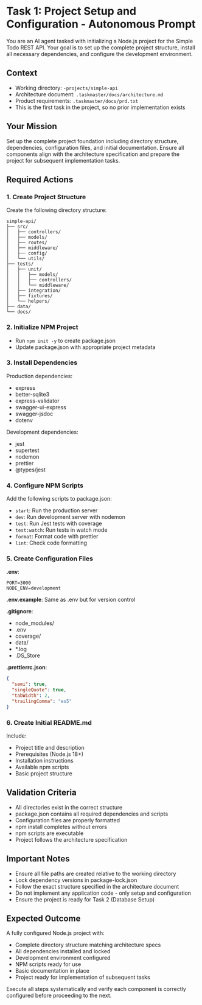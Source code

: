 # Task 1: Project Setup and Configuration - Autonomous Prompt

You are an AI agent tasked with initializing a Node.js project for the Simple Todo REST API. Your goal is to set up the complete project structure, install all necessary dependencies, and configure the development environment.

## Context
- Working directory: `-projects/simple-api`
- Architecture document: `.taskmaster/docs/architecture.md`
- Product requirements: `.taskmaster/docs/prd.txt`
- This is the first task in the project, so no prior implementation exists

## Your Mission
Set up the complete project foundation including directory structure, dependencies, configuration files, and initial documentation. Ensure all components align with the architecture specification and prepare the project for subsequent implementation tasks.

## Required Actions

### 1. Create Project Structure
Create the following directory structure:
```
simple-api/
├── src/
│   ├── controllers/
│   ├── models/
│   ├── routes/
│   ├── middleware/
│   ├── config/
│   └── utils/
├── tests/
│   ├── unit/
│   │   ├── models/
│   │   ├── controllers/
│   │   └── middleware/
│   ├── integration/
│   ├── fixtures/
│   └── helpers/
├── data/
└── docs/
```

### 2. Initialize NPM Project
- Run `npm init -y` to create package.json
- Update package.json with appropriate project metadata

### 3. Install Dependencies
Production dependencies:
- express
- better-sqlite3
- express-validator
- swagger-ui-express
- swagger-jsdoc
- dotenv

Development dependencies:
- jest
- supertest
- nodemon
- prettier
- @types/jest

### 4. Configure NPM Scripts
Add the following scripts to package.json:
- `start`: Run the production server
- `dev`: Run development server with nodemon
- `test`: Run Jest tests with coverage
- `test:watch`: Run tests in watch mode
- `format`: Format code with prettier
- `lint`: Check code formatting

### 5. Create Configuration Files

**.env**:
```
PORT=3000
NODE_ENV=development
```

**.env.example**: Same as .env but for version control

**.gitignore**:
- node_modules/
- .env
- coverage/
- data/
- *.log
- .DS_Store

**.prettierrc.json**:
```json
{
  "semi": true,
  "singleQuote": true,
  "tabWidth": 2,
  "trailingComma": "es5"
}
```

### 6. Create Initial README.md
Include:
- Project title and description
- Prerequisites (Node.js 18+)
- Installation instructions
- Available npm scripts
- Basic project structure

## Validation Criteria
- All directories exist in the correct structure
- package.json contains all required dependencies and scripts
- Configuration files are properly formatted
- npm install completes without errors
- npm scripts are executable
- Project follows the architecture specification

## Important Notes
- Ensure all file paths are created relative to the working directory
- Lock dependency versions in package-lock.json
- Follow the exact structure specified in the architecture document
- Do not implement any application code - only setup and configuration
- Ensure the project is ready for Task 2 (Database Setup)

## Expected Outcome
A fully configured Node.js project with:
- Complete directory structure matching architecture specs
- All dependencies installed and locked
- Development environment configured
- NPM scripts ready for use
- Basic documentation in place
- Project ready for implementation of subsequent tasks

Execute all steps systematically and verify each component is correctly configured before proceeding to the next.